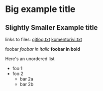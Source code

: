 # Big example title

## Slightly Smaller Example title

links to files:
[gitlog.txt](https://github.com/yoskari/ot_harjoitustyo/blob/main/laskarit/viikko1/gitlog.txt)
[komentorivi.txt](https://github.com/yoskari/ot_harjoitustyo/blob/main/laskarit/viikko1/komentorivi.txt)

foobar
*foobar in italic*
**foobar in bold**

Here's an unordered list
* foo 1
* foo 2
	* bar 2a
	* bar 2b
